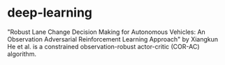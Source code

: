 # deep-learning
"Robust Lane Change Decision Making for Autonomous Vehicles: An Observation Adversarial Reinforcement Learning Approach" by Xiangkun He et al. is a constrained observation-robust actor-critic (COR-AC) algorithm.
